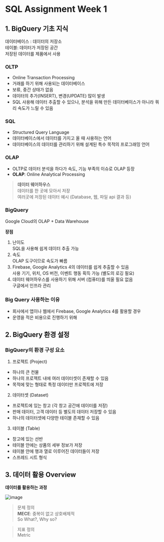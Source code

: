 # SQL Assignment Week 1


## 1. BigQuery 기초 지식
데이터베이스 : 데이터의 저장소<br>
테이블: 데이터가 저장된 공간<br>
저장된 데이터를 제품에서 사용

### OLTP
- Online Transaction Processing
- 거래를 하기 위해 사용되는 데이터베이스
- 보류, 중간 상태가 없음
- 데이터의 추가(INSERT), 변경(UPDATE) 많이 발생 
- SQL 사용해 데이터 추출할 수 있으나, 분석을 위해 만든 데이터베이스가 아니라 쿼리 속도가 느릴 수 있음

### SQL
- Structured Query Language
- 데이터베이스에서 데이터를 가지고 올 때 사용하는 언어
- 데이터베이스의 데이터를 관리하기 위해 설계된 특수 목적의 프로그래밍 언어

### OLAP
- OLTP로 데이터 분석을 하다가 속도, 기능 부족의 이슈로 OLAP 등장
- **OLAP**: Online Analytical Processing
> **데이터 웨어하우스**<br>
데이터를 한 곳에 모아서 저장<br>
여러곳에 저장된 데이터 예시 (Database, 웹, 파일 api 결과 등)

### BigQuery
Google Cloud의 OLAP + Data Warehouse

**장점**
1. 난이도<br>
SQL을 사용해 쉽게 데이터 추출 가능
2. 속도<br>
OLAP 도구이므로 속도가 빠름
3. Firebase, Google Analytics 4의 데이터를 쉽게 추출할 수 있음<br>
사용 기기, 위치, OS 버전, 이벤트 행동 획득 가능 (별도의 로깅 필요)
4. 데이터 웨어하우스를 사용하기 위해 서버 (컴퓨터)를 띄울 필요 없음<br>
구글에서 인프라 관리

### Big Query 사용하는 이유
- 회사에서 앱이나 웹에서 Firebase, Google Analytics 4를 활용할 경우
- 운영을 적은 비용으로 진행하기 위해 


## 2. BigQuery 환경 설정
### BigQuery의 환경 구성 요소
1. 프로젝트 (Project)
- 하나의 큰 컨물
- 하나의 프로젝트 내에 여러 데이터셋이 존재할 수 있음
- 목적에 맞는 형태로 특정 데이터만 프로젝트에 저장 

2. 데이터셋 (Dataset)
- 프로젝트에 있는 창고 (각 창고 공간에 데이터를 저장)
- 판매 데이터, 고객 데이터 등 별도의 데이터 저장할 수 있음
- 하나의 데이터셋에 다양한 테이블 존재할 수 있음

3. 테이블 (Table)
- 창고에 있는 선반
- 테이블 안에는 상품의 세부 정보가 저장
- 테이블 안에 행과 열로 이루어진 데이터들이 저장
- 스프레드 시트 형식


## 3. 데이터 활용 Overview
**데이터를 활용하는 과정**

![image](https://github.com/user-attachments/assets/67c89144-e930-483d-84ae-d794be96b819)

> 문제 정의<br>
**MECE**: 중복이 없고 상호배제적<br>
So What?, Why so?

> 지표 정의<br>
Metric
